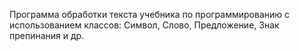Программа обработки текста учебника по программированию с использованием классов: Символ, Слово, Предложение, Знак препинания и др. 
